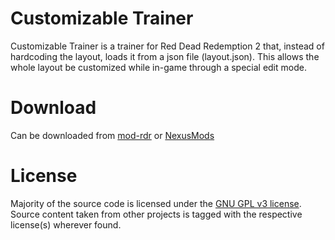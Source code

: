 # Customizable Trainer
Customizable Trainer is a trainer for Red Dead Redemption 2 that, instead of hardcoding the layout, loads it from a json file (layout.json).  This allows the whole layout be customized while in-game through a special edit mode.

# Download
Can be downloaded from [mod-rdr](https://www.mod-rdr.com/downloads/rdr2/mods/21-customizable-trainer/) or [NexusMods](https://www.nexusmods.com/reddeadredemption2/mods/126)

# License
Majority of the source code is licensed under the [GNU GPL v3 license](https://github.com/gudmunduro/CTrainer/blob/master/LICENSE.md). Source content taken from other projects is tagged with the respective license(s) wherever found.

